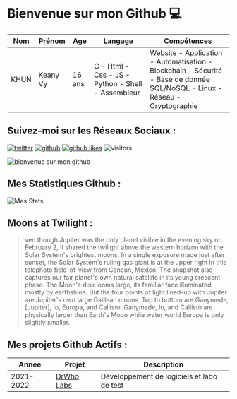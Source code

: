 # Bienvenue sur mon Github 💻
| Nom | Prénom | Age | Langage | Compétences |
|---  |---     |---  |---      |---
| KHUN | Keany Vy | 16 ans | C - Html - Css - JS - Python - Shell - Assembleur | Website - Application - Automatisation - Blockchain - Sécurité - Base de donnée SQL/NoSQL - Linux - Réseau - Cryptographie |

## Suivez-moi sur les Réseaux Sociaux :
[![twitter](https://img.shields.io/twitter/follow/thisiskeanyvy?style=social)](https://twitter.com/thisiskeanyvy)
[![github](https://img.shields.io/github/followers/thisiskeanyvy?style=social)](https://github.com/thisiskeanyvy?tab=followers)
[![github likes](https://img.shields.io/github/stars/thisiskeanyvy?style=social)](https://github.com/thisiskeanyvy)
![visitors](https://visitor-badge.glitch.me/badge?page_id=page.id=thisiskeanyvy.thisiskeanyvy)

![bienvenue sur mon github](https://thisiskeanyvy-hosting.pages.dev/banner.gif)

## Mes Statistiques Github :
![Mes Stats](https://github-readme-stats.vercel.app/api?username=thisiskeanyvy&show_icons=true&theme=radical)

## Moons at Twilight :

> ven though Jupiter was the only planet visible in the evening sky on February 2, it shared the twilight above the western horizon with the Solar System's brightest moons. In a single exposure made just after sunset, the Solar System's ruling gas giant is at the upper right in this telephoto field-of-view from Cancun, Mexico. The snapshot also captures our fair planet's own natural satellite in its young crescent phase. The Moon's disk looms large, its familiar face illuminated mostly by earthshine. But the four points of light lined-up with Jupiter are Jupiter's own large Galilean moons. Top to bottom are Ganymede, [Jupiter], Io, Europa, and Callisto. Ganymede, Io, and Callisto are physically larger than Earth's Moon while water world Europa is only slightly smaller.

## Mes projets Github Actifs :
| Année | Projet | Description |
|---   |---     |---          |
| 2021-2022 | [DrWho Labs](https://github.com/drwholabs) | Développement de logiciels et labo de test |